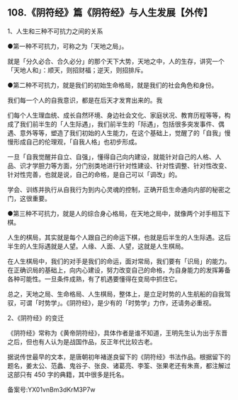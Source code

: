 ## 108.《阴符经》篇《阴符经》与人生发展【外传】
1、人生和三种不可抗力之间的关系


●第一种不可抗力，可称之为「天地之局」。


就是「分久必合、合久必分」的那个天下大势，天地之中，人的生存，讲究一个「天地人和」：顺天，则招财福；逆天，则招排斥。


●第二种不可抗力，就是我们的初始生命格局，就是我们的社会角色和身份。


我们每一个人的自我意识，都是在后天才发育出来的。我


们每个人生理血统、成长自然环境、身边社会文化、家庭状况、教育历程等等，构成了我们前半生的「人生际遇」，我们前半生的「际遇」，包括很多突发事件、偶遇、意外等等，塑造了我们初始的人生能力，在这个基础上，觉醒了的「自我」慢慢形成自己的伦理观，「自我人格」也初步形成。


一旦「自我觉醒并自立、自强」，懂得自己向内建设，就能针对自己的人格、人品、识才学胆力等方面，分门别类地进行针对性建设、针对性调整、针对性改变、针对性完善，也就是说，自己的命格，是自己可以「调改」的。


学会、训练并执行从自我行为到内心灵魂的控制，正确开启生命通向内部的秘密之门，这很重要。


●第三种不可抗力，就是人的综合身心格局，在天地之局中，就像两个对手相互下棋。


人生的棋局，其实就是每个人跟自己的命运下棋，也就是后半生的人生际遇。这后半生的人生际遇就是人望。人缘、人面、人望，这就是人生棋局。


在人生棋局中，我们的对手是我们的命运，面对常局，我们要有「识局」的能力。在正确识局的基础上，向内心建设，努力改变自己的命格，为自身能力的发挥筹备各种可能性。一旦条件成熟，有了机遇要懂得在变局中抓住它。


总之，天地之局、生命格局、人生棋局，整体上，是立足时势的人生航船的自我驾驭，可谓「时势学」。《阴符经》，是少有的「时势学」力作，还请务必重视。


2、《阴符经》的变迁


《阴符经》常称为《黄帝阴符经》，具体作者是谁不知道，王明先生认为出于东晋之后，但也有人认为是战国作品，反正年代比较古老。


据说传世最早的文本，是唐朝初年褚遂良留下的《阴符经》书法作品。根据留下的题名，姜太公、范蠡、鬼谷子、张良、诸葛亮、李筌、张果老还有朱熹，都注解过这部只有 450 字的典籍，其中很多是托名。


备案号:YX01vnBm3dKrM3P7w

